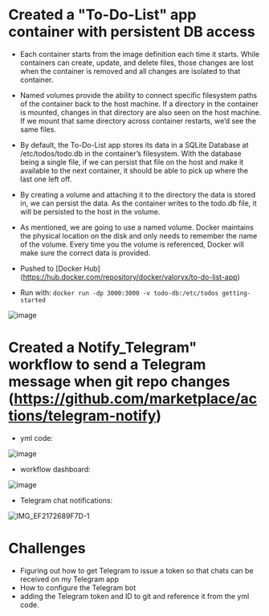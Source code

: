 # Created a "To-Do-List" app container with persistent DB access

- Each container starts from the image definition each time it starts. While containers can create, update, and delete files, those changes are lost when the container is removed and all changes are isolated to that container. 

- Named volumes provide the ability to connect specific filesystem paths of the container back to the host machine. If a directory in the container is mounted, changes in that directory are also seen on the host machine. If we mount that same directory across container restarts, we’d see the same files.

- By default, the To-Do-List app stores its data in a SQLite Database at /etc/todos/todo.db in the container’s filesystem. With the database being a single file, if we can persist that file on the host and make it available to the next container, it should be able to pick up where the last one left off. 

- By creating a volume and attaching it to the directory the data is stored in, we can persist the data. As the container writes to the todo.db file, it will be persisted to the host in the volume.

- As mentioned, we are going to use a named volume. Docker maintains the physical location on the disk and only needs to remember the name of the volume. Every time you the volume is referenced, Docker will make sure the correct data is provided.

- Pushed to [Docker Hub] (https://hub.docker.com/repository/docker/valoryx/to-do-list-app)

- Run with: `docker run -dp 3000:3000 -v todo-db:/etc/todos getting-started`

![image](https://user-images.githubusercontent.com/111099302/205428128-e3103042-ce57-43a2-9a28-34e2edfc64ee.png)

#
# Created a Notify_Telegram" workflow to send a Telegram message when git repo changes (https://github.com/marketplace/actions/telegram-notify)

- yml code: 

![image](https://user-images.githubusercontent.com/111099302/205428389-7548cc61-5041-43de-abd9-990ef65478a0.png)

- workflow dashboard: 

![image](https://user-images.githubusercontent.com/111099302/205428450-ef775399-374b-433f-9c76-685cec93166a.png)

- Telegram chat notifications:

![IMG_EF2172689F7D-1](https://user-images.githubusercontent.com/111099302/205428693-3004d237-3c2f-48e1-ab4b-1bbc9d880fdc.jpeg)

#
# Challenges
- Figuring out how to get Telegram to issue a token so that chats can be received on my Telegram app
- How to configure the Telegram bot
- adding the Telegram token and ID to git and reference it from the yml code.


